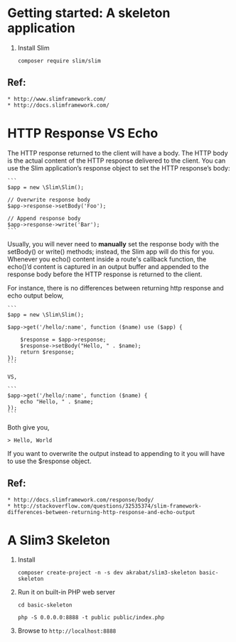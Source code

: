 # Getting started: A skeleton application

1. Install Slim

    `composer require slim/slim`

## Ref:

    * http://www.slimframework.com/
    * http://docs.slimframework.com/

# HTTP Response VS Echo

The HTTP response returned to the client will have a body. The HTTP body is the actual content of the HTTP response delivered to the client. You can use the Slim application’s response object to set the HTTP response’s body:

    ```
    $app = new \Slim\Slim();

    // Overwrite response body
    $app->response->setBody('Foo');

    // Append response body
    $app->response->write('Bar');
    ```

Usually, you will never need to **manually** set the response body with the setBody() or write() methods; instead, the Slim app will do this for you. Whenever you echo() content inside a route's callback function, the echo()’d content is captured in an output buffer and appended to the response body before the HTTP response is returned to the client.

For instance, there is no differences between returning http response and echo output below,

    ```
    $app = new \Slim\Slim();

    $app->get('/hello/:name', function ($name) use ($app) {

        $response = $app->response;
        $response->setBody("Hello, " . $name);
        return $response;
    });
    ```

    VS,

    ```
    $app->get('/hello/:name', function ($name) {
        echo "Hello, " . $name;
    });
    ```

Both give you,

    > Hello, World

If you want to overwrite the output instead to appending to it you will have to use the $response object.

## Ref:

    * http://docs.slimframework.com/response/body/
    * http://stackoverflow.com/questions/32535374/slim-framework-differences-between-returning-http-response-and-echo-output

# A Slim3 Skeleton

1. Install

    `composer create-project -n -s dev akrabat/slim3-skeleton basic-skeleton`

2. Run it on built-in PHP web server

    `cd basic-skeleton`

    `php -S 0.0.0.0:8888 -t public public/index.php`

3. Browse to `http://localhost:8888`
